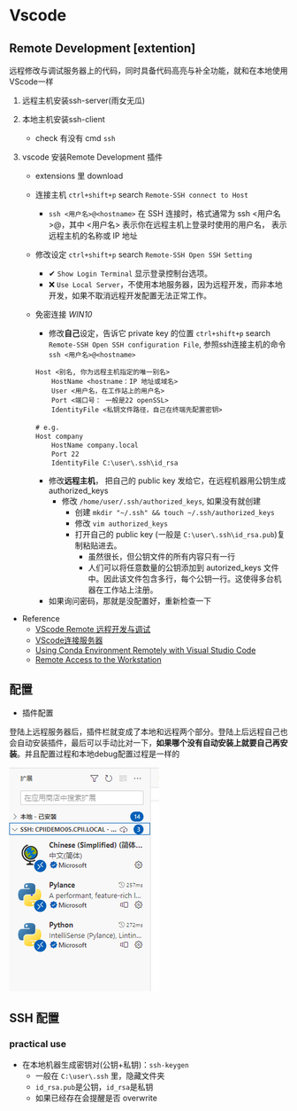 # Vscode

## Remote Development [extention]

远程修改与调试服务器上的代码，同时具备代码高亮与补全功能，就和在本地使用VScode一样

1. 远程主机安装ssh-server(雨女无瓜)
2. 本地主机安装ssh-client
   - check 有没有 cmd `ssh`
  
3. vscode 安装Remote Development 插件
   - extensions 里 download
   - 连接主机 `ctrl+shift+p` search `Remote-SSH connect to Host`
     - `ssh <用户名>@<hostname>`
        在 SSH 连接时，格式通常为 ssh <用户名>@<hostname>，其中 <用户名> 表示你在远程主机上登录时使用的用户名，<hostname> 表示远程主机的名称或 IP 地址
   - 修改设定 `ctrl+shift+p` search `Remote-SSH Open SSH Setting`
     - ✔  `Show Login Terminal` 显示登录控制台选项。
     - ❌ `Use Local Server`，不使用本地服务器，因为远程开发，而非本地开发，如果不取消远程开发配置无法正常工作。
   - 免密连接 _WIN10_
       - 修改**自己**设定，告诉它 private key 的位置 `ctrl+shift+p` search `Remote-SSH Open SSH configuration File`, 参照ssh连接主机的命令 `ssh <用户名>@<hostname>`
  
        ```
        Host <别名, 你为远程主机指定的唯一别名> 
            HostName <hostname：IP 地址或域名>
            User <用户名，在工作站上的用户名>
            Port <端口号： 一般是22 openSSL> 
            IdentityFile <私钥文件路径，自己在终端先配置密钥>
        
        # e.g.
        Host company
            HostName company.local
            Port 22
            IdentityFile C:\user\.ssh\id_rsa
        ```

        - 修改**远程主机**， 把自己的 public key 发给它，在远程机器用公钥生成authorized_keys
          - 修改 `/home/user/.ssh/authorized_keys`, 如果没有就创建
            - 创建 `mkdir "~/.ssh" && touch ~/.ssh/authorized_keys`
            - 修改 `vim authorized_keys`
            - 打开自己的 public key (一般是 `C:\user\.ssh\id_rsa.pub`)复制粘贴进去。
              - 虽然很长，但公钥文件的所有内容只有一行
              - 人们可以将任意数量的公钥添加到 autorized_keys 文件中。因此该文件包含多行，每个公钥一行。这使得多台机器在工作站上注册。
        - 如果询问密码，那就是没配置好，重新检查一下

- Reference
    - [VScode Remote 远程开发与调试](https://www.jianshu.com/p/0f2fb935a9a1)
    - [VScode连接服务器](https://blog.csdn.net/weixin_43466026/article/details/121416372)
    - [Using Conda Environment Remotely with Visual Studio Code](https://hackmd.io/@MingRuey/HJOJ30ajO)
    - [Remote Access to the Workstation](https://hackmd.io/9iVBJfITQwy8tIz9ubgorw?view#Q-How-can-I-avoid-typing-password-each-time)

## 配置

- 插件配置

登陆上远程服务器后，插件栏就变成了本地和远程两个部分。登陆上后远程自己也会自动安装插件，最后可以手动比对一下，**如果哪个没有自动安装上就要自己再安装**。并且配置过程和本地debug配置过程是一样的

![](./pics/setting1.PNG)

## SSH 配置

### practical use

- 在本地机器生成密钥对(公钥+私钥)：`ssh-keygen`
    - 一般在 `C:\user\.ssh` 里，隐藏文件夹
    - `id_rsa.pub`是公钥，`id_rsa`是私钥
    - 如果已经存在会提醒是否 overwrite
